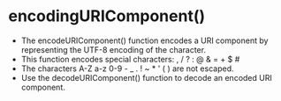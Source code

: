 # encodingURIComponent()
- The encodeURIComponent() function encodes a URI component by representing the UTF-8 encoding of the character.
- This function encodes special characters: , / ? : @ & = + $ #  
- The characters A-Z a-z 0-9 - _ . ! ~ * ' ( ) are not escaped.
- Use the decodeURIComponent() function to decode an encoded URI component.


